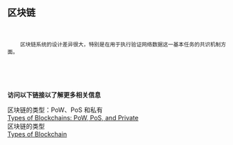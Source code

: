 ## 区块链<br>

<br>

        区块链系统的设计差异很大，特别是在用于执行验证网络数据这一基本任务的共识机制方面。

<br>
<br>
<br>

**访问以下链接以了解更多相关信息**<br>

区块链的类型：PoW、PoS 和私有<br>
[Types of Blockchains: PoW, PoS, and Private](https://www.gemini.com/cryptopedia/blockchain-types-pow-pos-private)<br>
区块链的类型<br>
[Types of Blockchain](https://www.geeksforgeeks.org/types-of-blockchain/)<br>